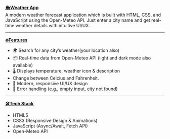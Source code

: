 <b><u>🌦️Weather App</u></b><br/>
A modern weather forecast application which is built with HTML, CSS, and JavaScript using the Open-Meteo API. Just enter a city name and get real-time weather details with intuitive UI/UX.
<hr/>

<b><u>🔥Features</u></b><br/>
<ul>
<li>🌍 Search for any city’s weather(your location also)</li>
<li>📦 Real-time data from Open-Meteo API (light and dark mode also available)</li>
<li>🌡️ Displays temperature, weather icon & description</li>
 <li>   Change between Celcius and Fahrenheit. </li>
<li>🎨 Modern, responsive UI/UX design</li>
<li>🚫 Error handling (e.g., empty input, city not found)</li>
</ul>
<hr/>


<b><u>🛠️Tech Stack</u></b>
<ul>
<li>HTML5</li>
<li>CSS3 (Responsive Design & Animations)</li>
<li>JavaScript (Async/Await, Fetch API)</li>
<li>Open-Meteo API</li>
</ul>
